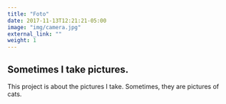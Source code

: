 ```yaml
---
title: "Foto"
date: 2017-11-13T12:21:21-05:00
image: "img/camera.jpg"
external_link: ""
weight: 1
---
```


## Sometimes I take pictures.

This project is about the pictures I take. Sometimes, they are pictures of cats.
